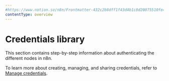 ```yaml
---
#https://www.notion.so/n8n/Frontmatter-432c2b8dff1f43d4b1c8d20075510fe4
contentType: overview
---
```


# Credentials library

This section contains step-by-step information about authenticating the different nodes in n8n.

To learn more about creating, managing, and sharing credentials, refer to [Manage credentials](/credentials/).


